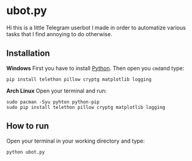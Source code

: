 # ubot.py

Hi this is a little Telegram userbot I made in order to automatize various tasks that I find annoying to do otherwise.

## Installation
**Windows**
First you have to install [Python](https://www.python.org/ftp/python/3.9.0/python-3.9.0-amd64.exe).
Then open you `cmd`and type:

    pip install telethon pillow cryptg matplotlib logging

**Arch Linux**
Open your terminal and run:

    sudo pacman -Syu pyhton python-pip
    sudo pip install telethon pillow cryptg matplotlib logging
## How to run
Open your terminal in your working directory and type:

    python ubot.py
